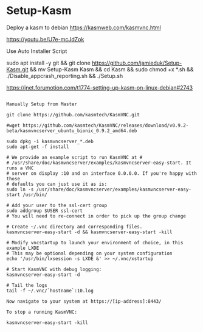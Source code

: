 # Setup-Kasm
Deploy a kasm to debian
https://kasmweb.com/kasmvnc.html

https://youtu.be/U7e-mcJdZok

Use Auto Installer Script

sudo apt install -y git && git clone https://github.com/jamieduk/Setup-Kasm.git && mv Setup-Kasm Kasm && cd Kasm && sudo chmod +x *.sh && ./Disable_appcrash_reporting.sh && ./Setup.sh


https://jnet.forumotion.com/t1774-setting-up-kasm-on-linux-debian#2743
~~~~~~~~~~~~~~~~~~~~~~~~~~~~~~~~~~~~~~~~~~~~~~

Manually Setup from Master

git clone https://github.com/kasmtech/KasmVNC.git

#wget https://github.com/kasmtech/KasmVNC/releases/download/v0.9.2-beta/kasmvncserver_ubuntu_bionic_0.9.2_amd64.deb

sudo dpkg -i kasmvncserver_*.deb
sudo apt-get -f install

# We provide an example script to run KasmVNC at #
# /usr/share/doc/kasmvncserver/examples/kasmvncserver-easy-start. It runs a VNC
# server on display :10 and on interface 0.0.0.0. If you're happy with those
# defaults you can just use it as is:
sudo ln -s /usr/share/doc/kasmvncserver/examples/kasmvncserver-easy-start /usr/bin/

# Add your user to the ssl-cert group
sudo addgroup $USER ssl-cert
# You will need to re-connect in order to pick up the group change

# Create ~/.vnc directory and corresponding files.
kasmvncserver-easy-start -d && kasmvncserver-easy-start -kill

# Modify vncstartup to launch your environment of choice, in this example LXDE
# This may be optional depending on your system configuration
echo '/usr/bin/lxsession -s LXDE &' >> ~/.vnc/xstartup

# Start KasmVNC with debug logging:
kasmvncserver-easy-start -d

# Tail the logs
tail -f ~/.vnc/`hostname`:10.log

Now navigate to your system at https://[ip-address]:8443/

To stop a running KasmVNC:

kasmvncserver-easy-start -kill





